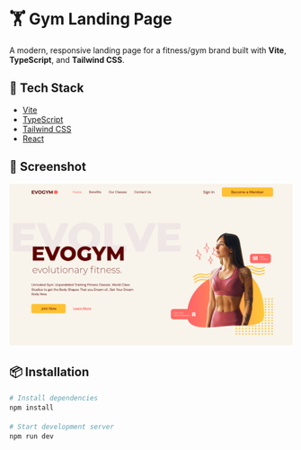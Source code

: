 
# 🏋️ Gym Landing Page

A modern, responsive landing page for a fitness/gym brand built with **Vite**, **TypeScript**, and **Tailwind CSS**.

## 🚀 Tech Stack

- [Vite](https://vitejs.dev/)
- [TypeScript](https://www.typescriptlang.org/)
- [Tailwind CSS](https://tailwindcss.com/)
- [React](https://reactjs.org/)

## 📸 Screenshot

![Screenshot](./public/screenshot.png)

## 📦 Installation

```bash
# Install dependencies
npm install

# Start development server
npm run dev
```
